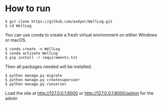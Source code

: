 # How to run

```
$ git clone https://github.com/axdyer/WellLog.git
$ cd WellLog
```

You can use conda to create a fresh virtual environment on either Windows or macOS.

```
$ conda create -n WellLog
$ conda activate WellLog
$ pip install -r requirements.txt
```

Then all packages needed will be installed.

```
$ python manage.py migrate
$ python manage.py createsuperuser
$ python manage.py runserver
```
Load the site at http://127.0.0.1:8000 or http://127.0.0.1:8000/admin for the admin
